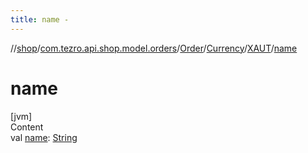 ```yaml
---
title: name -
---
```

//[shop](../../../../../index.md)/[com.tezro.api.shop.model.orders](../../../index.md)/[Order](../../index.md)/[Currency](../index.md)/[XAUT](index.md)/[name](name.md)



# name  
[jvm]  
Content  
val [name](name.md): [String](https://kotlinlang.org/api/latest/jvm/stdlib/kotlin/-string/index.html)  



